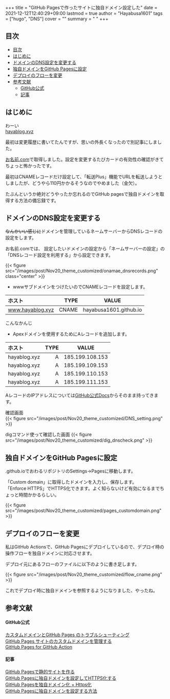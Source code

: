 +++
title = "GitHub Pagesで作ったサイトに独自ドメイン設定した"
date = 2021-12-12T12:40:29+09:00
lastmod = true
author = "Hayabusa1601"
tags = ["hugo", "DNS"]
cover = ""
summary = " "
+++

## 目次
- [目次](#目次)
- [はじめに](#はじめに)
- [ドメインのDNS設定を変更する](#ドメインのdns設定を変更する)
- [独自ドメインをGitHub Pagesに設定](#独自ドメインをgithub-pagesに設定)
- [デプロイのフローを変更](#デプロイのフローを変更)
- [参考文献](#参考文献)
    - [GitHub公式](#github公式)
    - [記事](#記事)

## はじめに
わーい  
[hayablog.xyz](hayablgo.xyz)  
  
最初は変更履歴に書いてたんですが、思いの外長くなったので別記事にしました。
  
[お名前.com](onamae.com)で取得しました。設定を変更するたびカードの有効性の確認がきてちょっと怖かったです。  
  
最初はCNAMEレコードだけ設定して、「転送Plus」機能でURLを転送しようとしましたが、どうやら110円かかるそうなのでやめました（金欠）。  
  
たぶんというか絶対どうやったか忘れるのでGitHub pagesで独自ドメインを取得する方法の備忘録です。  

## ドメインのDNS設定を変更する
~~なんかいい感じに~~ドメインを管理しているネームサーバーからDNSレコードの設定をします。
  
お名前.comでは、
設定したいドメインの設定から「ネームサーバーの設定」の「DNSレコード設定を利用する」から設定できます。

{{< figure src="/images/post/Nov20_theme_customized/onamae_dnsrecords.png" class="center" >}}
  
+ wwwサブドメインをつけたいのでCNAMEレコードを設定します。 


| ホスト | TYPE | VALUE |
|:-----------|------------:|:------------:|
| www.hayablog.xyz  | CNAME        | hayabusa1601.github.io         |  
  
  こんなかんじ

+ Apexドメインを使用するためにAレコードを追加します。  
  
| ホスト | TYPE | VALUE |
|:-----------|------------:|:------------:|
| hayablog.xyz    | A      | 185.199.108.153      |
| hayablog.xyz    | A      | 185.199.109.153      |
| hayablog.xyz    | A      | 185.199.110.153      |
| hayablog.xyz    | A      | 185.199.111.153      |
  
AレコードのIPアドレスについては[GitHub公式Docs](https://docs.github.com/ja/pages/configuring-a-custom-domain-for-your-github-pages-site/managing-a-custom-domain-for-your-github-pages-site#configuring-an-apex-domain)からそのまま持ってきます。 

  確認画面  
  {{< figure src="/images/post/Nov20_theme_customized/DNS_setting.png" >}}
  

digコマンド使って確認した画面
{{< figure src="/images/post/Nov20_theme_customized/dig_dnscheck.png" >}}
## 独自ドメインをGitHub Pagesに設定

.github.ioでおわるリポジトリのSettings→Pagesに移動します。  
  
「Custom domain」に取得したドメインを入力し、保存します。  
「Enforce HTTPS」でHTTPS化できます。よく知らないけど有効になるまでちょっと時間かかるらしい。  
  
{{< figure src="/images/post/Nov20_theme_customized/pages_customdomain.png" >}}

## デプロイのフローを変更
私はGitHub Actionsで、GitHub Pagesにデプロイしているので、デプロイ時の操作フローを独自ドメインに対応させます。  

  
デプロイ元にあるフローのファイルに以下のように書き足します。

{{< figure src="/images/post/Nov20_theme_customized/flow_cname.png" >}}

これでデプロイ時に独自ドメインを参照するようになりました、やったね。  

## 参考文献
#### GitHub公式

[カスタムドメインとGitHub Pages のトラブルシューティング](https://docs.github.com/ja/pages/configuring-a-custom-domain-for-your-github-pages-site/troubleshooting-custom-domains-and-github-pages)  
[GitHub Pages サイトのカスタムドメインを管理する](https://docs.github.com/ja/pages/configuring-a-custom-domain-for-your-github-pages-site/managing-a-custom-domain-for-your-github-pages-site)  
[GitHub Pages for GitHub Action](https://github.com/peaceiris/actions-gh-pages#%EF%B8%8F-add-cname-file-cname)  


#### 記事

[GitHub Pagesで静的サイトを作る](https://blog.negativemind.com/2020/03/28/create-static-website-with-github-pages/)  
[GitHub Pagesに独自ドメインを設定してHTTPS化する](https://mae.chab.in/archives/60095)  
[GitHub Pagesを独自ドメイン化 + Https化](https://takumon.com/2018/09/12/)  
[GitHub Pagesに独自ドメインを設定する方法](https://zenn.dev/donchan922/articles/59c54fe659128294bb65)  
